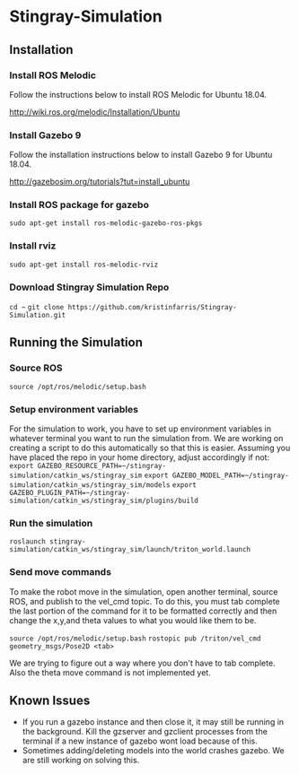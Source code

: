 # Stingray-Simulation

## Installation

### Install ROS Melodic

Follow the instructions below to install ROS Melodic for Ubuntu 18.04.

http://wiki.ros.org/melodic/Installation/Ubuntu 

### Install Gazebo 9

Follow the installation instructions below to install Gazebo 9 for Ubuntu 18.04.

http://gazebosim.org/tutorials?tut=install_ubuntu

### Install ROS package for gazebo

`sudo apt-get install ros-melodic-gazebo-ros-pkgs`

### Install rviz

`sudo apt-get install ros-melodic-rviz`

### Download Stingray Simulation Repo

`cd ~`
`git clone https://github.com/kristinfarris/Stingray-Simulation.git`

## Running the Simulation

### Source ROS

`source /opt/ros/melodic/setup.bash`

### Setup environment variables
For the simulation to work, you have to set up environment variables in whatever terminal you want to run the simulation from. We are working on creating a script to do this automatically so that this is easier. 
Assuming you have placed the repo in your home directory, adjust accordingly if not:
`export GAZEBO_RESOURCE_PATH=~/stingray-simulation/catkin_ws/stingray_sim`
`export GAZEBO_MODEL_PATH=~/stingray-simulation/catkin_ws/stingray_sim/models`
`export GAZEBO_PLUGIN_PATH=~/stingray-simulation/catkin_ws/stingray_sim/plugins/build`

### Run the simulation

`roslaunch stingray-simulation/catkin_ws/stingray_sim/launch/triton_world.launch`

### Send move commands

To make the robot move in the simulation, open another terminal, source ROS, and publish to the vel_cmd topic. To do this, you must tab complete the last portion of the command for it to be formatted correctly and then change the x,y,and theta values to what you would like them to be.

`source /opt/ros/melodic/setup.bash`
`rostopic pub /triton/vel_cmd geometry_msgs/Pose2D <tab>`

We are trying to figure out a way where you don't have to tab complete. Also the theta move command is not implemented yet. 

## Known Issues
- If you run a gazebo instance and then close it, it may still be running in the background. Kill the gzserver and gzclient processes from the terminal if a new instance of gazebo wont load because of this. 
- Sometimes adding/deleting models into the world crashes gazebo. We are still working on solving this. 
